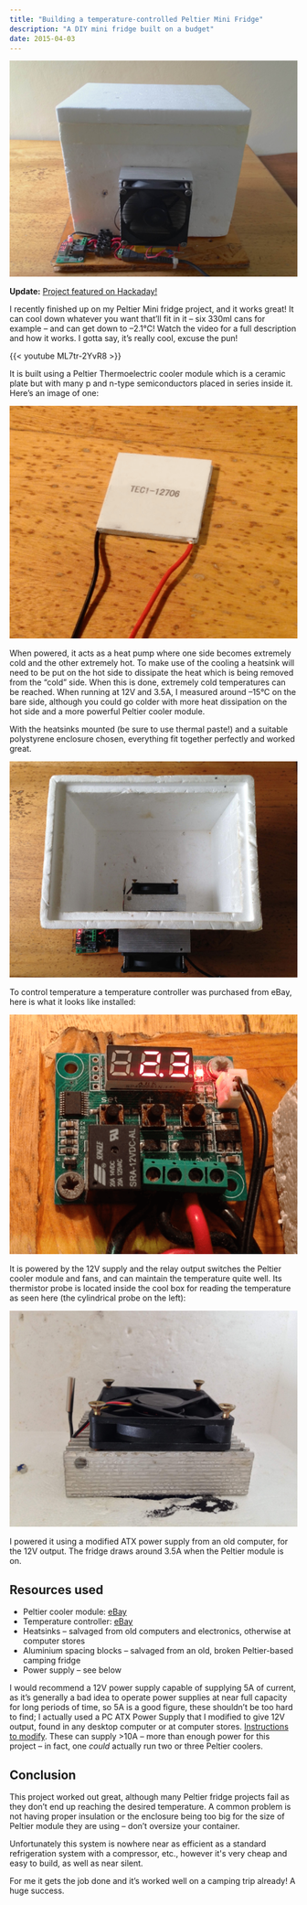 ```yaml
---
title: "Building a temperature-controlled Peltier Mini Fridge"
description: "A DIY mini fridge built on a budget"
date: 2015-04-03
---
```



![Main](/images/posts/peltier-mini-fridge/main.jpg "Main")

**Update:** [Project featured on Hackaday!](https://hackaday.com/2015/04/03/building-your-own-mini-fridge/)

I recently finished up on my Peltier Mini fridge project, and it works great!
It can cool down whatever you want that’ll fit in it – six 330ml cans for example – and can get down to –2.1°C!
Watch the video for a full description and how it works. I gotta say, it’s really cool, excuse the pun!

{{< youtube ML7tr-2YvR8 >}}

It is built using a Peltier Thermoelectric cooler module which is a ceramic plate but with many p and n-type semiconductors placed in series inside it. Here’s an image of one:

![Peltier TEC](/images/posts/peltier-mini-fridge/peltier_cooler.png "Peltier TEC")

When powered, it acts as a heat pump where one side becomes extremely cold and the other extremely hot. To make use of the cooling a heatsink will need to be put on the hot side to dissipate the heat which is being removed from the “cold” side.
When this is done, extremely cold temperatures can be reached. When running at 12V and 3.5A, I measured around –15°C on the bare side, although you could go colder with more heat dissipation on the hot side and a more powerful Peltier cooler module.

With the heatsinks mounted (be sure to use thermal paste!) and a suitable polystyrene enclosure chosen, everything fit together perfectly and worked great.

![Fridge](/images/posts/peltier-mini-fridge/top.jpg "Fridge")

To control temperature a temperature controller was purchased from eBay, here is what it looks like installed:

![Controller](/images/posts/peltier-mini-fridge/temp_controller.png "Controller")

It is powered by the 12V supply and the relay output switches the Peltier cooler module and fans, and can maintain the temperature quite well. Its thermistor probe is located inside the cool box for reading the temperature as seen here (the cylindrical probe on the left):

![Inside](/images/posts/peltier-mini-fridge/inside.jpg "Inside")

I powered it using a modified ATX power supply from an old computer, for the 12V output. The fridge draws around 3.5A when the Peltier module is on.

## Resources used

* Peltier cooler module: [eBay](http://www.ebay.com/sch/i.html?_nkw=peltier+cooler)
* Temperature controller: [eBay](http://www.ebay.com/sch/i.html?_nkw=temperature+controller+12V)
* Heatsinks – salvaged from old computers and electronics, otherwise at computer stores
* Aluminium spacing blocks – salvaged from an old, broken Peltier-based camping fridge
* Power supply – see below

I would recommend a 12V power supply capable of supplying 5A of current, as it’s generally a bad idea to operate power supplies at near full capacity for long periods of time, so 5A is a good figure, these shouldn’t be too hard to find; I actually used a PC ATX Power Supply that I modified to give 12V output, found in any desktop computer or at computer stores. [Instructions to modify](http://www.wikihow.com/Convert-a-Computer-ATX-Power-Supply-to-a-Lab-Power-Supply). These can supply >10A – more than enough power for this project – in fact, one *could* actually run two or three Peltier coolers.

## Conclusion

This project worked out great, although many Peltier fridge projects fail as they don’t end up reaching the desired temperature. A common problem is not having proper insulation or the enclosure being too big for the size of Peltier module they are using – don’t oversize your container.

Unfortunately this system is nowhere near as efficient as a standard refrigeration system with a compressor, etc., however it's very cheap and easy to build, as well as near silent.

For me it gets the job done and it’s worked well on a camping trip already! A huge success.